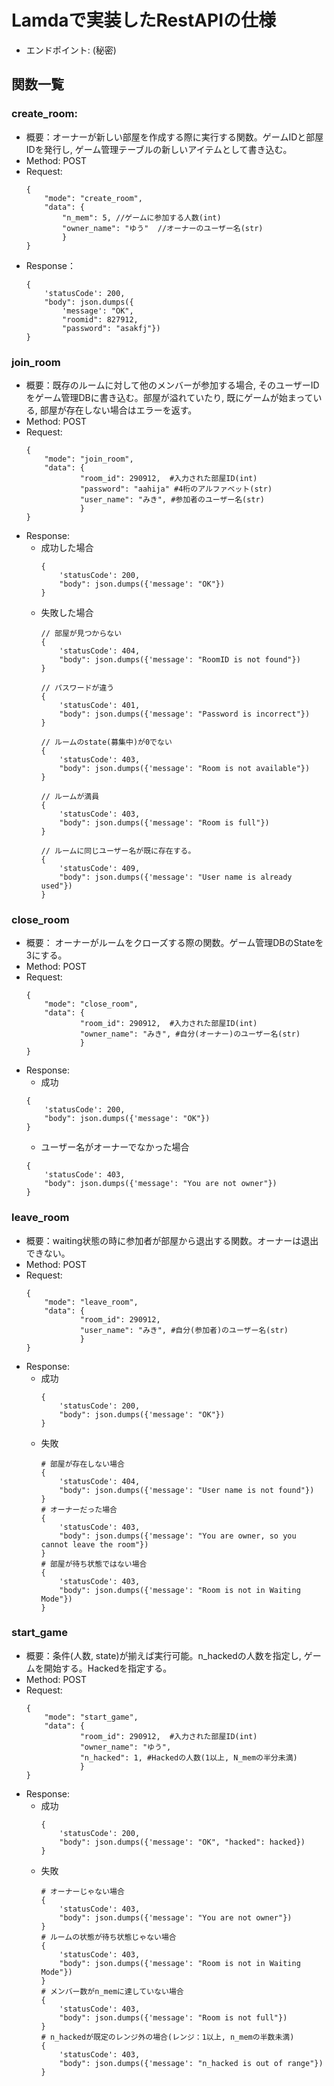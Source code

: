 # Lamdaで実装したRestAPIの仕様
- エンドポイント: (秘密)
## 関数一覧

### create_room:
- 概要：オーナーが新しい部屋を作成する際に実行する関数。ゲームIDと部屋IDを発行し, ゲーム管理テーブルの新しいアイテムとして書き込む。
- Method: POST
- Request:
    ```
    {
        "mode": "create_room",
        "data": {
            "n_mem": 5, //ゲームに参加する人数(int)
            "owner_name": "ゆう"  //オーナーのユーザー名(str)
            }
    }
    ```
- Response：
    ```
    {
        'statusCode': 200,
        "body": json.dumps({
            'message': "OK", 
            "roomid": 827912, 
            "password": "asakfj"})
    }
    ```

### join_room
- 概要：既存のルームに対して他のメンバーが参加する場合, そのユーザーIDをゲーム管理DBに書き込む。部屋が溢れていたり, 既にゲームが始まっている, 部屋が存在しない場合はエラーを返す。
- Method: POST
- Request:
    ```
    {
        "mode": "join_room",
        "data": {
                "room_id": 290912,  #入力された部屋ID(int)
                "password": "aahija" #4桁のアルファベット(str)
                "user_name": "みき", #参加者のユーザー名(str)
                }
    }
    ```
- Response:
    - 成功した場合
        ```
        {
            'statusCode': 200,
            "body": json.dumps({'message': "OK"})
        }
        ```
    - 失敗した場合
        ```
        // 部屋が見つからない
        {
            'statusCode': 404,
            "body": json.dumps({'message': "RoomID is not found"})
        }

        // パスワードが違う
        {
            'statusCode': 401,
            "body": json.dumps({'message': "Password is incorrect"})
        }

        // ルームのstate(募集中)が0でない
        {
            'statusCode': 403,
            "body": json.dumps({'message': "Room is not available"})
        }

        // ルームが満員
        {
            'statusCode': 403,
            "body": json.dumps({'message': "Room is full"})
        }
        
        // ルームに同じユーザー名が既に存在する。
        {
            'statusCode': 409,
            "body": json.dumps({'message': "User name is already used"})
        }
        ```

### close_room
- 概要： オーナーがルームをクローズする際の関数。ゲーム管理DBのStateを3にする。
- Method: POST
- Request:
    ```
    {
        "mode": "close_room",
        "data": {
                "room_id": 290912,  #入力された部屋ID(int)
                "owner_name": "みき", #自分(オーナー)のユーザー名(str)
                }
    }
    ```
- Response: 
    - 成功
    ```
    {
        'statusCode': 200,
        "body": json.dumps({'message': "OK"})
    }
    ```
    - ユーザー名がオーナーでなかった場合
    ```
    {
        'statusCode': 403,
        "body": json.dumps({'message': "You are not owner"})
    }
    ```

### leave_room
- 概要：waiting状態の時に参加者が部屋から退出する関数。オーナーは退出できない。
- Method: POST
- Request:
    ```
    {
        "mode": "leave_room",
        "data": {
                "room_id": 290912,  
                "user_name": "みき", #自分(参加者)のユーザー名(str)
                }
    }
    ```
- Response: 
    -   成功
        ```
        {
            'statusCode': 200,
            "body": json.dumps({'message': "OK"})
        }
        ```
    - 失敗
        ```
        # 部屋が存在しない場合
        {
            'statusCode': 404,
            "body": json.dumps({'message': "User name is not found"})
        }
        # オーナーだった場合
        {
            'statusCode': 403,
            "body": json.dumps({'message': "You are owner, so you cannot leave the room"})
        }
        # 部屋が待ち状態ではない場合
        {
            'statusCode': 403,
            "body": json.dumps({'message': "Room is not in Waiting Mode"})
        }
        ```

### start_game
- 概要：条件(人数, state)が揃えば実行可能。n_hackedの人数を指定し, ゲームを開始する。Hackedを指定する。
- Method: POST
- Request: 
    ```
    {
        "mode": "start_game",
        "data": {
                "room_id": 290912,  #入力された部屋ID(int)
                "owner_name": "ゆう",
                "n_hacked": 1, #Hackedの人数(1以上, N_memの半分未満)
                }
    }
    ```
- Response: 
    - 成功
        ```
        {
            'statusCode': 200,
            "body": json.dumps({'message': "OK", "hacked": hacked})
        }
        ```
    - 失敗
        ```
        # オーナーじゃない場合
        {
            'statusCode': 403,
            "body": json.dumps({'message': "You are not owner"})
        }
        # ルームの状態が待ち状態じゃない場合
        {
            'statusCode': 403,
            "body": json.dumps({'message': "Room is not in Waiting Mode"})
        }
        # メンバー数がn_memに達していない場合
        {
            'statusCode': 403,
            "body": json.dumps({'message': "Room is not full"})
        }
        # n_hackedが既定のレンジ外の場合(レンジ：1以上, n_memの半数未満)
        {
            'statusCode': 403,
            "body": json.dumps({'message': "n_hacked is out of range"})
        }
        ```